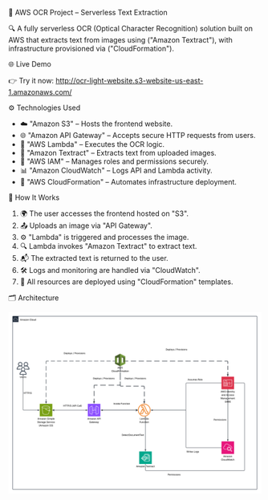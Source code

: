 📝 AWS OCR Project – Serverless Text Extraction

🔍 A fully serverless OCR (Optical Character Recognition) solution built on AWS that extracts text from images using ("Amazon Textract"), with infrastructure provisioned via ("CloudFormation").

🌐 Live Demo

👉 Try it now: http://ocr-light-website.s3-website-us-east-1.amazonaws.com/

⚙️ Technologies Used

- ☁️ "Amazon S3" – Hosts the frontend website.
- 🌐 "Amazon API Gateway" – Accepts secure HTTP requests from users.
- 🧠 "AWS Lambda" – Executes the OCR logic.
- 📄 "Amazon Textract" – Extracts text from uploaded images.
- 🔐 "AWS IAM" – Manages roles and permissions securely.
- 📊 "Amazon CloudWatch" – Logs API and Lambda activity.
- 🧱 "AWS CloudFormation" – Automates infrastructure deployment.

🧭 How It Works

1. 🌍 The user accesses the frontend hosted on "S3".
2. 📤 Uploads an image via "API Gateway".
3. ⚙️ "Lambda" is triggered and processes the image.
4. 🔍 Lambda invokes "Amazon Textract" to extract text.
5. 📬 The extracted text is returned to the user.
6. 🛠 Logs and monitoring are handled via "CloudWatch".
7. 🧱 All resources are deployed using "CloudFormation" templates.

🗂 Architecture

<p align="center">
  <img src="architecture.png" alt="Cloud Architecture" width="800">
</p>